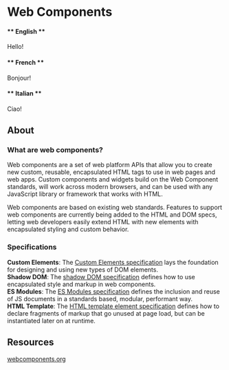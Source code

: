# Web Components

<!-- tabs:start -->

#### ** English **

Hello!

#### ** French **

Bonjour!

#### ** Italian **

Ciao!

<!-- tabs:end -->


## About
### What are web components?
Web components are a set of web platform APIs that allow you to create new custom, reusable, encapsulated HTML tags to use in web pages and web apps. Custom components and widgets build on the Web Component standards, will work across modern browsers, and can be used with any JavaScript library or framework that works with HTML.

Web components are based on existing web standards. Features to support web components are currently being added to the HTML and DOM specs, letting web developers easily extend HTML with new elements with encapsulated styling and custom behavior.

### Specifications
**Custom Elements**: The [Custom Elements specification](https://html.spec.whatwg.org/multipage/custom-elements.html) lays the foundation for designing and using new types of DOM elements.  
**Shadow DOM**: The [shadow DOM specification](https://w3c.github.io/webcomponents/spec/shadow/) defines how to use encapsulated style and markup in web components.  
**ES Modules**: The [ES Modules specification](https://html.spec.whatwg.org/multipage/webappapis.html#integration-with-the-javascript-module-system) defines the inclusion and reuse of JS documents in a standards based, modular, performant way.  
**HTML Template**: The [HTML template element specification](https://html.spec.whatwg.org/multipage/scripting.html#the-template-element/) defines how to declare fragments of markup that go unused at page load, but can be instantiated later on at runtime.  

## Resources
[webcomponents.org](https://www.webcomponents.org/)

